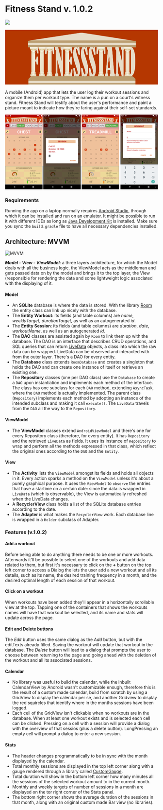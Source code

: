 # Fitness Stand v. 1.0.2
<a href="https://play.google.com/store/apps/details?id=eu.marcellofabbri.fitnessstandandroid">
  <img  height="60" src="https://play.google.com/intl/en_gb/badges/static/images/badges/en_badge_web_generic.png">
</a>

<p align="center">
  <img width="1024" height="180" src="https://github.com/Marcellofabbri/fitnessStand_Android/blob/master/app/src/main/res/drawable/fitness_stand_logo_2.png">
</p>

A mobile (Android) app that lets the user log their workout sessions and organize them per workout type. The name is a pun on a court's witness stand. Fitness Stand will testify about the user's performance and paint a picture meant to indicate how they're faring against their self-set standards.


![screenshots](https://github.com/Marcellofabbri/fitnessStand_Android/blob/master/app/src/main/res/drawable/github_screenshots.png)

### Requirements
Running the app on a laptop normally requires [Android Studio](https://developer.android.com/studio), through which it can be installed and run on an emulator. It might be possible to run it with different IDEs as long as [Java Development Kit](https://www.oracle.com/java/technologies/javase-downloads.html) is installed.
Make sure you sync the ```build.gradle``` file to have all necessary dependencies installed.

## Architecture: MVVM
![MVVM](https://developer.android.com/topic/libraries/architecture/images/final-architecture.png)

***Model - View - ViewModel***: a three layers architecture, for which the Model deals with all the business logic, the ViewModel acts as the middleman and gets passed data on by the model and brings it to the top layer, the View (responsible for rendering the data and some lightweight logic associated with the displaying of it.

#### Model
- An **SQLite** database is where the data is stored. With the library [Room](https://developer.android.com/topic/libraries/architecture/room?gclid=CjwKCAjw_qb3BRAVEiwAvwq6VopJnuUQOQsDU4eT8mHioF8-izRbMVO6vVOBxM02_pTzZDK086uzihoCbQMQAvD_BwE&gclsrc=aw.ds) the entity class can link up nicely with the database.
- The **Entity Workout**: its fields (and table columns) are _name_, _weeklyTarget_, _durationTarget_, as well as an autogenerated _id_.
- The **Entity Session**: its fields (and table columns) are _duration_, _date_, _workoutName_, as well as an autogenerated _id_.
- The **DAO** classes are assisted again by ```Room``` to link them up with the database. The DAO is an interface that describes CRUD operations, and SQL queries that can return [LiveData](https://developer.android.com/topic/libraries/architecture/livedata) objects, a class into which the raw data can be wrapped. LiveData can be observed and interacted with from the outer layer. There's a DAO for every entity.
- The **Database** class extends ```RoomDatabase``` and creates a singleton that holds the DAO and can create one instance of itself or retrieve an existing one.
- The **Repository** classes (one per DAO class) use the ```Database``` to create a ```DAO``` upon instantiation and implements each method of the interface. The class has one subclass for each ```DAO``` method, extending ```AsyncTask```, where the ```DAO``` method is actually implemented. The parent class (```Repository```) implements each method by adopting an instance of the intended subclass and making it call ```execute()```. The ```LiveData``` travels from the ```DAO``` all the way to the ```Repository```.

#### ViewModel
- The **ViewModel** classes extend ```AndroidViewModel``` and there's one for every Repository class (therefore, for every entity). It has ```Repository``` and the retrieved ```LiveData``` as fields. It uses its instance of ```Repository``` to wrap and perform all the methods expressed in that class, which reflect the original ones according to the ```DAO``` and the ```Entity```.

#### View
- The **Activity** lists the ```ViewModel``` amongst its fields and holds all objects in it. Every action sparks a method on the ```ViewModel``` unless it's about a purely graphical purpose. It uses the ```ViewModel``` to ```observe``` the entries that have a startime on a certain date: since the data is wrapped in ```LiveData``` (which is observable), the View is automatically refreshed when the LiveData changes.
- A **RecyclerView** class holds a list of the SQLite database entries according to the date.
- The **Adapter** is what makes the ```RecyclerView``` work. Each database line is wrapped in a ```Holder``` subclass of Adapter.

### Features (v.1.0.2)
#### Add a workout
Before being able to do anything there needs to be one or more workouts. Afterwards it'll be possible to select one of the workouts and add data related to them, but first it's necessary to click on the **+** button on the top left corner to access a Dialog the lets the user add a new workout and all its details, such as its name, the desired training frequency in a month, and the desired optimal length of each session of that workout.
#### Click on a workout
When workouts have been added they'll appear in a horizontally scrollable view at the top. Tapping one of the containers that shows the workouts names will have that workout be selected, and its name and stats will update across the page.
#### Edit and Delete buttons
The *Edit* button uses the same dialog as the *Add* button, but with the editTexts already filled. Saving the workout will update that workout in the database.
The *Delete* button will lead to a dialog that prompts the user to choose between returning to the page and going ahead with the deletion of the workout and all its associated sessions.
#### Calendar
- No library was useful to build the calendar, while the inbuilt CalendarView by Android wasn't customizable enough, therefore this is the result of a custom made calendar, build from scratch by using a GridView to display the calendar per se, and another Gridview to display the red squircles that identify where in the months sessions have been logged.
- Each cell of the GridView isn't clickable when no workouts are in the database. When at least one workout exists and is selected each cell can be clicked. Pressing on a cell with a session will provide a dialog with the overview of that sessios (plus a delete button). LongPressing an empty cell will prompt a dialog to enter a new session.
#### Stats
- The header changes programmatically to be in sync with the month displayed by the calendar.
- Total monthly sessions are displayed in the top left corner along with a gauge rendered through a library called [CustomGauge](https://github.com/pkleczko/CustomGauge).
- Total duration will show in the bottom left corner how many minutes all the sessions of the selected workout amount to in the current month.
- Monthly and weekly targets of number of sessions in a month are displayed on the tor right corner of the Stats panel.
- The bottom right corner shows the average duration of the sessions in that month, along with an original custom made Bar view (no libraries).
